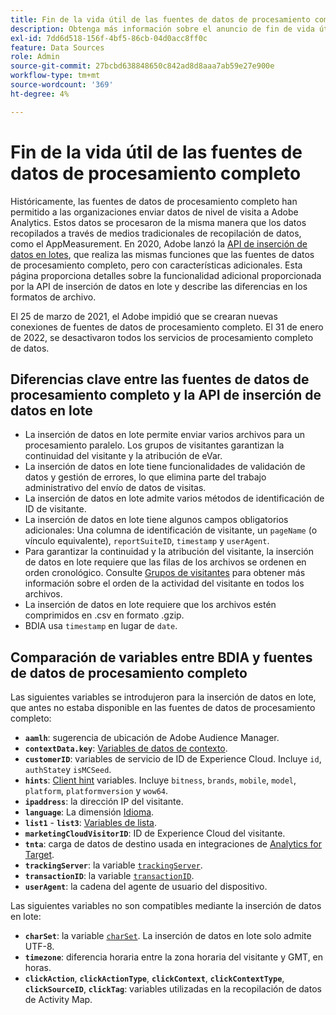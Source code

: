 ```yaml
---
title: Fin de la vida útil de las fuentes de datos de procesamiento completo
description: Obtenga más información sobre el anuncio de fin de vida útil para fuentes de datos de procesamiento completo.
exl-id: 7dd6d518-156f-4bf5-86cb-04d0acc8ff0c
feature: Data Sources
role: Admin
source-git-commit: 27bcbd638848650c842ad8d8aaa7ab59e27e900e
workflow-type: tm+mt
source-wordcount: '369'
ht-degree: 4%

---
```


# Fin de la vida útil de las fuentes de datos de procesamiento completo

Históricamente, las fuentes de datos de procesamiento completo han permitido a las organizaciones enviar datos de nivel de visita a Adobe Analytics. Estos datos se procesaron de la misma manera que los datos recopilados a través de medios tradicionales de recopilación de datos, como el AppMeasurement. En 2020, Adobe lanzó la [API de inserción de datos en lotes](https://developer.adobe.com/analytics-apis/docs/2.0/guides/endpoints/bulk-data-insertion/), que realiza las mismas funciones que las fuentes de datos de procesamiento completo, pero con características adicionales. Esta página proporciona detalles sobre la funcionalidad adicional proporcionada por la API de inserción de datos en lote y describe las diferencias en los formatos de archivo.

El 25 de marzo de 2021, el Adobe impidió que se crearan nuevas conexiones de fuentes de datos de procesamiento completo. El 31 de enero de 2022, se desactivaron todos los servicios de procesamiento completo de datos.

## Diferencias clave entre las fuentes de datos de procesamiento completo y la API de inserción de datos en lote

* La inserción de datos en lote permite enviar varios archivos para un procesamiento paralelo. Los grupos de visitantes garantizan la continuidad del visitante y la atribución de eVar.
* La inserción de datos en lote tiene funcionalidades de validación de datos y gestión de errores, lo que elimina parte del trabajo administrativo del envío de datos de visitas.
* La inserción de datos en lote admite varios métodos de identificación de ID de visitante.
* La inserción de datos en lote tiene algunos campos obligatorios adicionales: Una columna de identificación de visitante, un `pageName` (o vínculo equivalente), `reportSuiteID`, `timestamp` y `userAgent`.
* Para garantizar la continuidad y la atribución del visitante, la inserción de datos en lote requiere que las filas de los archivos se ordenen en orden cronológico. Consulte [Grupos de visitantes](https://developer.adobe.com/analytics-apis/docs/2.0/guides/endpoints/bulk-data-insertion/visitor-groups/) para obtener más información sobre el orden de la actividad del visitante en todos los archivos.
* La inserción de datos en lote requiere que los archivos estén comprimidos en .csv en formato .gzip.
* BDIA usa `timestamp` en lugar de `date`.

## Comparación de variables entre BDIA y fuentes de datos de procesamiento completo

Las siguientes variables se introdujeron para la inserción de datos en lote, que antes no estaba disponible en las fuentes de datos de procesamiento completo:

* **`aamlh`**: sugerencia de ubicación de Adobe Audience Manager.
* **`contextData.key`**: [Variables de datos de contexto](/help/implement/vars/page-vars/contextdata.md).
* **`customerID`**: variables de servicio de ID de Experience Cloud. Incluye `id`, `authState`y `isMCSeed`.
* **`hints`**: [Client hint](https://experienceleague.adobe.com/docs/experience-platform/edge/fundamentals/user-agent-client-hints.html?lang=es) variables. Incluye `bitness`, `brands`, `mobile`, `model`, `platform`, `platformversion` y `wow64`.
* **`ipaddress`**: la dirección IP del visitante.
* **`language`**: La dimensión [Idioma](/help/components/dimensions/language.md).
* **`list1`** - **`list3`**: [Variables de lista](/help/implement/vars/page-vars/list.md).
* **`marketingCloudVisitorID`**: ID de Experience Cloud del visitante.
* **`tnta`**: carga de datos de destino usada en integraciones de [Analytics for Target](https://experienceleague.adobe.com/docs/target/using/integrate/a4t/a4t.html?lang=es).
* **`trackingServer`**: la variable [`trackingServer`](/help/implement/vars/config-vars/trackingserver.md).
* **`transactionID`**: la variable [`transactionID`](/help/implement/vars/page-vars/transactionid.md).
* **`userAgent`**: la cadena del agente de usuario del dispositivo.

Las siguientes variables no son compatibles mediante la inserción de datos en lote:

* **`charSet`**: la variable [`charSet`](/help/implement/vars/config-vars/charset.md). La inserción de datos en lote solo admite UTF-8.
* **`timezone`**: diferencia horaria entre la zona horaria del visitante y GMT, en horas.
* **`clickAction`**, **`clickActionType`**, **`clickContext`**, **`clickContextType`**, **`clickSourceID`**, **`clickTag`**: variables utilizadas en la recopilación de datos de Activity Map.
